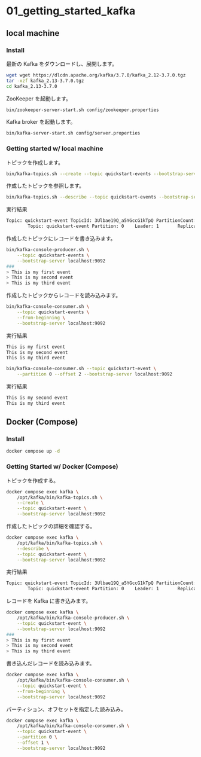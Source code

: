 # 01_getting_started_kafka

## local machine

### Install

最新の Kafka をダウンロードし、展開します。

```sh
wget wget https://dlcdn.apache.org/kafka/3.7.0/kafka_2.12-3.7.0.tgz
tar -xzf kafka_2.13-3.7.0.tgz
cd kafka_2.13-3.7.0
```

ZooKeeper を起動します。

```sh
bin/zookeeper-server-start.sh config/zookeeper.properties
```

Kafka broker を起動します。

```sh
bin/kafka-server-start.sh config/server.properties
```

### Getting started w/ local machine

トピックを作成します。

```sh
bin/kafka-topics.sh --create --topic quickstart-events --bootstrap-server localhost:9092
```

作成したトピックを参照します。

```sh
bin/kafka-topics.sh --describe --topic quickstart-events --bootstrap-server localhost:9092
```

実行結果

```sh
Topic: quickstart-event TopicId: 3Ulbae19Q_a5YGccG1kTpQ PartitionCount: 1       ReplicationFactor: 1    Configs: segment.bytes=1073741824
        Topic: quickstart-event Partition: 0    Leader: 1       Replicas: 1     Isr: 1
```

作成したトピックにレコードを書き込みます。

```sh
bin/kafka-console-producer.sh \
    --topic quickstart-events \
    --bootstrap-server localhost:9092
###
> This is my first event
> This is my second event
> This is my third event
```

作成したトピックからレコードを読み込みます。

```sh
bin/kafka-console-consumer.sh \
    --topic quickstart-events \
    --from-beginning \
    --bootstrap-server localhost:9092
```

実行結果

```sh
This is my first event
This is my second event
This is my third event
```

```sh
bin/kafka-console-consumer.sh --topic quickstart-event \
    --partition 0 --offset 2 --bootstrap-server localhost:9092
```

実行結果

```sh
This is my second event
This is my third event
```

## Docker (Compose)

### Install

```sh
docker compose up -d
```

### Getting Started w/ Docker (Compose)

トピックを作成する。

```sh
docker compose exec kafka \
    /opt/kafka/bin/kafka-topics.sh \
    --create \
    --topic quickstart-event \
    --bootstrap-server localhost:9092
```

作成したトピックの詳細を確認する。

```sh
docker compose exec kafka \
    /opt/kafka/bin/kafka-topics.sh \
    --describe \
    --topic quickstart-event \
    --bootstrap-server localhost:9092
```

実行結果

```sh
Topic: quickstart-event TopicId: 3Ulbae19Q_a5YGccG1kTpQ PartitionCount: 1       ReplicationFactor: 1    Configs: segment.bytes=1073741824
        Topic: quickstart-event Partition: 0    Leader: 1       Replicas: 1     Isr: 1
```

レコードを Kafka に書き込みます。

```sh
docker compose exec kafka \
    /opt/kafka/bin/kafka-console-producer.sh \
    --topic quickstart-event \
    --bootstrap-server localhost:9092
###
> This is my first event
> This is my second event
> This is my third event
```

書き込んだレコードを読み込みます。

```sh
docker compose exec kafka \
    /opt/kafka/bin/kafka-console-consumer.sh \
    --topic quickstart-event \
    --from-beginning \
    --bootstrap-server localhost:9092
```

パーティション、オフセットを指定した読み込み。

```sh
docker compose exec kafka \
    /opt/kafka/bin/kafka-console-consumer.sh \
    --topic quickstart-event \
    --partition 0 \
    --offset 1 \
    --bootstrap-server localhost:9092
```
